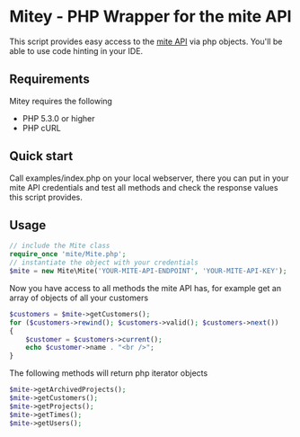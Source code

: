 Mitey - PHP Wrapper for the mite API
====================================
This script provides easy access to the [mite API](http://mite.yo.lk/api/index.html) via php objects. You'll be able to use code hinting in your IDE.

Requirements
------------
Mitey requires the following
* PHP 5.3.0 or higher
* PHP cURL

Quick start
-----------
Call examples/index.php on your local webserver, there you can put in your mite API credentials and
test all methods and check the response values this script provides.

Usage
-----
```php
// include the Mite class
require_once 'mite/Mite.php';
// instantiate the object with your credentials
$mite = new Mite\Mite('YOUR-MITE-API-ENDPOINT', 'YOUR-MITE-API-KEY');
```

Now you have access to all methods the mite API has, for example get an array of objects of all your customers
```php
$customers = $mite->getCustomers();
for ($customers->rewind(); $customers->valid(); $customers->next())
{
	$customer = $customers->current();
	echo $customer->name . "<br />";
}
```

The following methods will return php iterator objects
```php
$mite->getArchivedProjects();
$mite->getCustomers();
$mite->getProjects();
$mite->getTimes();
$mite->getUsers();
```

